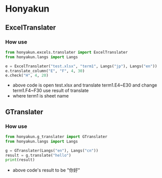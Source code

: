 # Honyakun


## ExcelTranslater
### How use
```python
from honyakun.excels.translater import ExcelTranslater
from honyakun.langs import Langs

e = ExcelTranslater("test.xlsx", "term1", Langs("jp"), Langs("en"))
e.translate_column("E", "F", 4, 30)
e.check("H", 4, 20)
```
- above code is open test.xlsx and translate term1.E4~E30 and change term1.F4~F30 use result of translate  
- where term1 is sheet name

## GTranslater

### How use

```python
from honyakun.g_translater import GTranslater
from honyakun.langs import Langs

g = GTranslater(Langs("en"), Langs("cn"))
result = g.translate("hello")
print(result)

```

- above code's result to be "你好"